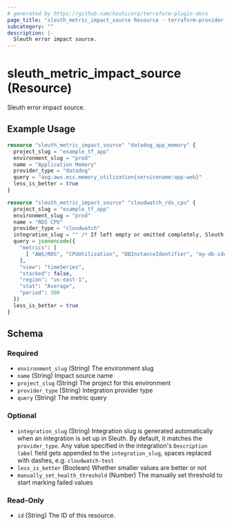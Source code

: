 ```yaml
---
# generated by https://github.com/hashicorp/terraform-plugin-docs
page_title: "sleuth_metric_impact_source Resource - terraform-provider-sleuth"
subcategory: ""
description: |-
  Sleuth error impact source.
---
```


# sleuth_metric_impact_source (Resource)

Sleuth error impact source.

## Example Usage

```terraform
resource "sleuth_metric_impact_source" "datadog_app_memory" {
  project_slug = "example_tf_app"
  environment_slug = "prod"
  name = "Application Memory"
  provider_type = "datadog"
  query = "avg:aws.ecs.memory_utilization{servicename:app-web}"
  less_is_better = true
}

resource "sleuth_metric_impact_source" "cloudwatch_rds_cpu" {
  project_slug = "example_tf_app"
  environment_slug = "prod"
  name = "RDS CPU"
  provider_type = "cloudwatch"
  integration_slug = "" /* If left empty or omitted completely, Sleuth will revert to `integration_slug == provider_type` */
  query = jsonencode({
    "metrics": [
      [ "AWS/RDS", "CPUUtilization", "DBInstanceIdentifier", "my-db-identifier", { "id": "m1" } ]
    ],
    "view": "timeSeries",
    "stacked": false,
    "region": "us-east-1",
    "stat": "Average",
    "period": 300
  })
  less_is_better = true
}
```

<!-- schema generated by tfplugindocs -->
## Schema

### Required

- `environment_slug` (String) The environment slug
- `name` (String) Impact source name
- `project_slug` (String) The project for this environment
- `provider_type` (String) Integration provider type
- `query` (String) The metric query

### Optional

- `integration_slug` (String) Integration slug is generated automatically when an integration is set up in Sleuth. By default, it matches the `provider_type`. Any value specified in the integration's `Description label` field gets appended to the `integration_slug`, spaces replaced with dashes, e.g. `cloudwatch-test`
- `less_is_better` (Boolean) Whether smaller values are better or not
- `manually_set_health_threshold` (Number) The manually set threshold to start marking failed values

### Read-Only

- `id` (String) The ID of this resource.


